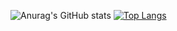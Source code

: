 ![Anurag's GitHub stats](https://github-readme-stats.vercel.app/api?username=Paulem79&show_icons=true&theme=transparent)
[![Top Langs](https://github-readme-stats.vercel.app/api/top-langs/?username=Paulem79&theme=transparent)](https://github.com/anuraghazra/github-readme-stats)
